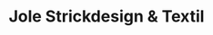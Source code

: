 ---
title: "Jole Strickdesign & Textil"
url: /braunfels/jole-strickdesign-und-textil/
shop: Kleidung
---